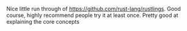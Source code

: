Nice little run through of https://github.com/rust-lang/rustlings. Good course, highly recommend people try it at least once. Pretty good at explaining the core concepts
